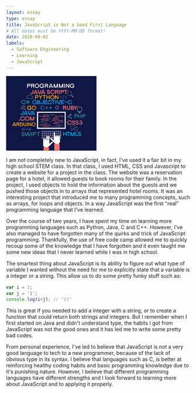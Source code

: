 ```yaml
---
layout: essay
type: essay
title: JavaScript is Not a Good First Language
# All dates must be YYYY-MM-DD format!
date: 2020-09-02
labels:
  - Software Engineering
  - Learning
  - JavaScript
---
```


<img class="ui medium left floated image" src="../images/essay1.png">

I am not completely new to JavaScript, in fact, I've used it a fair bit in my high school STEM class. In that class, I used HTML, CSS and Javascript to create a website for a project in the class. The website was a reservation page for a hotel, it allowed guests to book rooms for their family. In the project, I used objects to hold the information about the guests and we pushed those objects in to arrays that represented hotel rooms. It was an interesting project that introduced me to many programming concepts, such as arrays, for loops and objects. In a way JavaScript was the first "real" programming language that I've learned.

Over the course of two years, I have spent my time on learning more programming languages such as Python, Java, C and C++. However, I've also managed to have forgotten many of the quirks and trick of JavaScript programming. Thankfully, the use of free code camp allowed me to quickly recoup some of the knowledge that I have forgotten and it even taught me some new ideas that I never learned while I was in high school.

The smartest thing about JavaScript is its ability to figure out what type of variable I wanted without the need for me to explicitly state that a variable is a integer or a string. This allow us to do some pretty funky stuff such as:

```JavaScript
var i = 1;
var j = '1';
console.log(i+j); // "11"
```

This is great if you needed to add a integer with a string, or to create a function that could return both strings and integers. But I remember when I first started on Java and didn't understand type, the habits I got from JavaScript was not the good ones and it has led me to write some pretty bad codes.

From personal experience, I've led to believe that JavaScript is not a very good language to tech to a new programmer, because of the lack of obvious type in its syntax. I believe that languages such as C, is better at reinforcing healthy coding habits and basic programming knowledge due to it's punishing nature. However, I believe that different programming languages have different strengths and I look forward to learning more about JavaScript and to applying it properly.
